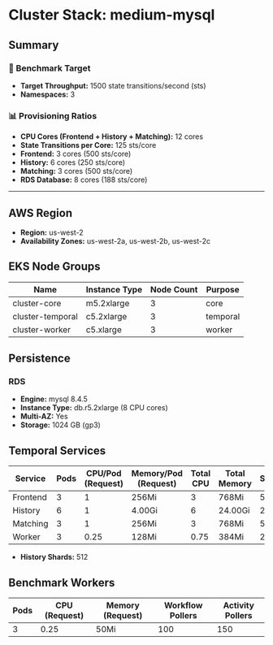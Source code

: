 # Cluster Stack: medium-mysql

## Summary

### 🎯 Benchmark Target
- **Target Throughput:** 1500 state transitions/second (sts)
- **Namespaces:** 3

### 📊 Provisioning Ratios
- **CPU Cores (Frontend + History + Matching):** 12 cores
- **State Transitions per Core:** 125 sts/core
- **Frontend:** 3 cores (500 sts/core)
- **History:** 6 cores (250 sts/core)
- **Matching:** 3 cores (500 sts/core)
- **RDS Database:** 8 cores (188 sts/core)

---

## AWS Region
- **Region:** us-west-2
- **Availability Zones:** us-west-2a, us-west-2b, us-west-2c

## EKS Node Groups
| Name | Instance Type | Node Count | Purpose |
|------|--------------|------------|---------|
| cluster-core | m5.2xlarge | 3 | core |
| cluster-temporal | c5.2xlarge | 3 | temporal |
| cluster-worker | c5.xlarge | 3 | worker |


## Persistence
### RDS
- **Engine:** mysql 8.4.5
- **Instance Type:** db.r5.2xlarge (8 CPU cores)
- **Multi-AZ:** Yes
- **Storage:** 1024 GB (gp3)

## Temporal Services

| Service   | Pods | CPU/Pod (Request) | Memory/Pod (Request) | Total CPU | Total Memory | STS/Core |
|-----------|------|-------------------|----------------------|-----------|--------------|----------|
| Frontend  | 3    | 1               | 256Mi                | 3       | 768Mi     | 500    |
| History   | 6    | 1               | 4.00Gi                | 6       | 24.00Gi     | 250    |
| Matching  | 3    | 1               | 256Mi                | 3       | 768Mi     | 500    |
| Worker    | 3    | 0.25               | 128Mi                | 0.75       | 384Mi     | 2000    |

- **History Shards:** 512

## Benchmark Workers

| Pods | CPU (Request) | Memory (Request) | Workflow Pollers | Activity Pollers |
|------|---------------|------------------|------------------|------------------|
| 3 | 0.25 | 50Mi | 100 | 150 |

